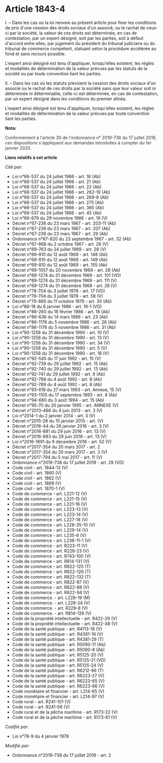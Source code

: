 # Article 1843-4

I. – Dans les cas où la loi renvoie au présent article pour fixer les conditions de prix d'une cession des droits sociaux
d'un associé, ou le rachat de ceux-ci par la société, la valeur de ces droits est déterminée, en cas de contestation, par un
expert désigné, soit par les parties, soit à défaut d'accord entre elles, par jugement du président du tribunal judiciaire ou
du tribunal de commerce compétent, statuant selon la procédure accélérée au fond et sans recours possible.

L'expert ainsi désigné est tenu d'appliquer, lorsqu'elles existent, les règles et modalités de détermination de la valeur
prévues par les statuts de la société ou par toute convention liant les parties.

II. – Dans les cas où les statuts prévoient la cession des droits sociaux d'un associé ou le rachat de ces droits par la
société sans que leur valeur soit ni déterminée ni déterminable, celle-ci est déterminée, en cas de contestation, par un
expert désigné dans les conditions du premier alinéa.

L'expert ainsi désigné est tenu d'appliquer, lorsqu'elles existent, les règles et modalités de détermination de la valeur
prévues par toute convention liant les parties.

**Nota:**

<font color="#333333">Conformément à l'article 30 de l'ordonnance n° 2019-738 du 17 juillet 2019, ces dispositions
s'appliquent aux demandes introduites à compter du 1er janvier 2020.</font>

**Liens relatifs à cet article**

_Cité par_:

  - Loi n°66-537 du 24 juillet 1966 - art. 18 (Ab)
  - Loi n°66-537 du 24 juillet 1966 - art. 21 (Ab)
  - Loi n°66-537 du 24 juillet 1966 - art. 22 (Ab)
  - Loi n°66-537 du 24 juillet 1966 - art. 262-19 (Ab)
  - Loi n°66-537 du 24 juillet 1966 - art. 269-8 (Ab)
  - Loi n°66-537 du 24 juillet 1966 - art. 275 (Ab)
  - Loi n°66-537 du 24 juillet 1966 - art. 365 (Ab)
  - Loi n°66-537 du 24 juillet 1966 - art. 45 (Ab)
  - Loi n°66-879 du 29 novembre 1966 - art. 19 (V)
  - Décret n°67-236 du 23 mars 1967 - art. 203-11 (Ab)
  - Décret n°67-236 du 23 mars 1967 - art. 207 (Ab)
  - Décret n°67-236 du 23 mars 1967 - art. 29 (Ab)
  - Ordonnance n°67-820 du 23 septembre 1967 - art. 32 (Ab)
  - Décret n°67-868 du 2 octobre 1967 - art. 28 (V)
  - Décret n°69-763 du 24 juillet 1969 - art. 28 (V)
  - Décret n°69-810 du 12 août 1969 - art. 148 (Ab)
  - Décret n°69-810 du 12 août 1969 - art. 149 (Ab)
  - Décret n°69-810 du 12 août 1969 - art. 155 (Ab)
  - Décret n°69-1057 du 20 novembre 1969 - art. 28 (Ab)
  - Décret n°69-1274 du 31 décembre 1969 - art. 101 (VD)
  - Décret n°69-1274 du 31 décembre 1969 - art. 111 (V)
  - Décret n°69-1274 du 31 décembre 1969 - art. 28 (V)
  - Décret n°78-704 du 3 juillet 1978 - art. 17 (VD)
  - Décret n°78-704 du 3 juillet 1978 - art. 58 (V)
  - Décret n°79-885 du 11 octobre 1979 - art. 30 (Ab)
  - Loi n°86-18 du 6 janvier 1986 - art. 19-1 (VD)
  - Décret n°86-260 du 18 février 1986 - art. 18 (Ab)
  - Décret n°86-636 du 14 mars 1986 - art. 23 (Ab)
  - Décret n°86-1176 du 5 novembre 1986 - art. 26 (Ab)
  - Décret n°86-1176 du 5 novembre 1986 - art. 31 (Ab)
  - Loi n°90-1258 du 31 décembre 1990 - art. 10 (V)
  - Loi n°90-1258 du 31 décembre 1990 - art. 13 (V)
  - Loi n°90-1258 du 31 décembre 1990 - art. 34 (V)
  - Loi n°90-1258 du 31 décembre 1990 - art. 5 (V)
  - Loi n°90-1258 du 31 décembre 1990 - art. 18 (V)
  - Décret n°92-545 du 17 juin 1992 - art. 15 (V)
  - Décret n°92-739 du 29 juillet 1992 - art. 15 (Ab)
  - Décret n°92-740 du 29 juillet 1992 - art. 13 (Ab)
  - Décret n°92-741 du 29 juillet 1992 - art. 9 (Ab)
  - Décret n°92-788 du 4 août 1992 - art. 8 (Ab)
  - Décret n°92-789 du 4 août 1992 - art. 8 (Ab)
  - Décret n°93-618 du 27 mars 1993 - art. Annexe, 15 (V)
  - Décret n°93-1105 du 17 septembre 1993 - art. 8 (Ab)
  - Décret n°94-680 du 3 août 1994 - art. 15 (Ab)
  - Décret n°95-70 du 20 janvier 1995 - art. ANNEXE (V)
  - Décret n°2013-466 du 4 juin 2013 - art. 3 (V)
  - Loi n°2014-1 du 2 janvier 2014 - art. 3 (V)
  - Décret n°2015-28 du 15 janvier 2015 - art. (V)
  - Décret n°2016-44 du 26 janvier 2016 - art. 3 (V)
  - Décret n°2016-881 du 29 juin 2016 - art. 13 (V)
  - Décret n°2016-883 du 29 juin 2016 - art. 13 (V)
  - Loi n°2016-1691 du 9 décembre 2016 - art. 52 (V)
  - Décret n°2017-354 du 20 mars 2017 - art. 2
  - Décret n°2017-354 du 20 mars 2017 - art. 3 (V)
  - Décret n°2017-794 du 5 mai 2017 - art. 11 (V)
  - Ordonnance n°2019-738 du 17 juillet 2019 - art. 29 (VD)
  - Code civil - art. 1844-12 (V)
  - Code civil - art. 1860 (V)
  - Code civil - art. 1862 (V)
  - Code civil - art. 1869 (V)
  - Code civil - art. 1870-1 (V)
  - Code de commerce - art. L221-12 (V)
  - Code de commerce - art. L221-15 (V)
  - Code de commerce - art. L221-16 (V)
  - Code de commerce - art. L223-13 (V)
  - Code de commerce - art. L223-14 (V)
  - Code de commerce - art. L227-18 (V)
  - Code de commerce - art. L228-35-10 (V)
  - Code de commerce - art. L229-14 (V)
  - Code de commerce - art. L235-6 (V)
  - Code de commerce - art. L236-11-1 (V)
  - Code de commerce - art. R223-11 (V)
  - Code de commerce - art. R228-23 (V)
  - Code de commerce - art. R743-100 (V)
  - Code de commerce - art. R814-131 (V)
  - Code de commerce - art. R822-125 (T)
  - Code de commerce - art. R822-126 (T)
  - Code de commerce - art. R822-132 (T)
  - Code de commerce - art. R822-87 (V)
  - Code de commerce - art. R822-88 (V)
  - Code de commerce - art. R822-94 (V)
  - Code de commerce. - art. L228-19 (M)
  - Code de commerce. - art. L228-24 (V)
  - Code de commerce. - art. R229-8 (V)
  - Code de commerce. - art. R814-126 (V)
  - Code de la propriété intellectuelle - art. R422-29 (V)
  - Code de la propriété intellectuelle - art. R422-48 (V)
  - Code de la santé publique - art. R4113-16 (V)
  - Code de la santé publique - art. R4381-16 (V)
  - Code de la santé publique - art. R4381-29 (T)
  - Code de la santé publique - art. R5090-11 (Ab)
  - Code de la santé publique - art. R5090-8 (Ab)
  - Code de la santé publique - art. R5125-20 (V)
  - Code de la santé publique - art. R5125-21 (VD)
  - Code de la santé publique - art. R5125-24 (V)
  - Code de la santé publique - art. R6212-86 (T)
  - Code de la santé publique - art. R6223-27 (V)
  - Code de la santé publique - art. R6223-65 (V)
  - Code de la santé publique - art. R6223-66 (V)
  - Code monétaire et financier - art. L214-65 (V)
  - Code monétaire et financier - art. L214-97 (V)
  - Code rural - art. R241-101 (V)
  - Code rural - art. R241-56 (V)
  - Code rural et de la pêche maritime - art. R173-22 (V)
  - Code rural et de la pêche maritime - art. R173-61 (V)

_Codifié par_:

  - Loi n°78-9 du 4 janvier 1978

_Modifié par_:

  - Ordonnance n°2019-738 du 17 juillet 2019 - art. 2
